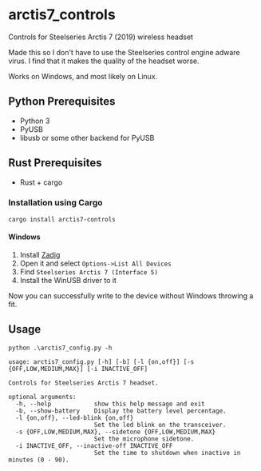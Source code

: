 # arctis7_controls
Controls for Steelseries Arctis 7 (2019) wireless headset 

Made this so I don't have to use the Steelseries control engine adware virus.
I find that it makes the quality of the headset worse.

Works on Windows, and most likely on Linux.

## Python Prerequisites
- Python 3
- PyUSB
- libusb or some other backend for PyUSB

## Rust Prerequisites
- Rust + cargo

### Installation using Cargo
```
cargo install arctis7-controls
```

#### Windows 
1. Install [Zadig](https://zadig.akeo.ie/)
1. Open it and select `Options->List All Devices`
1. Find `Steelseries Arctis 7 (Interface 5)`
1. Install the WinUSB driver to it

Now you can successfully write to the device without Windows throwing a fit.
## Usage

```
python .\arctis7_config.py -h    

usage: arctis7_config.py [-h] [-b] [-l {on,off}] [-s {OFF,LOW,MEDIUM,MAX}] [-i INACTIVE_OFF]

Controls for Steelseries Arctis 7 headset.

optional arguments:
  -h, --help            show this help message and exit
  -b, --show-battery    Display the battery level percentage.
  -l {on,off}, --led-blink {on,off}
                        Set the led blink on the transceiver.
  -s {OFF,LOW,MEDIUM,MAX}, --sidetone {OFF,LOW,MEDIUM,MAX}
                        Set the microphone sidetone.
  -i INACTIVE_OFF, --inactive-off INACTIVE_OFF
                        Set the time to shutdown when inactive in minutes (0 - 90).
```
